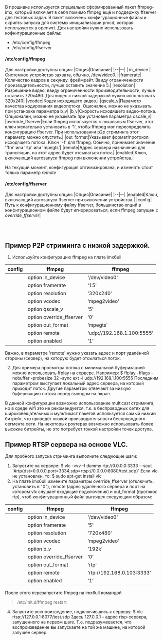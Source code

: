 В прошивке используется специально сформированный пакет ffmpeg-imx, который включает в себя помимо ffmpeg ещё и поддержку ffserver для тестовых задач.
В пакет включены конфигурационные файлы и скрипты запуска для системы инициализации procd, которая используется в openwrt.
Для настройки нужно использовать кофнигурационные файлы:
 - /etc/config/ffmpeg
 - /etc/config/ffserver
 
#### /etc/config/ffmpeg
Для настройки доступны опции:
|Опция|Описание|
|--|--|
| in_device |Системное устройство захвата, обычно, /dev/video0.|
|framerate|Количество кадров в секунду, фреймрейт. Ввиду ограниченности производительности, лучше оставить значение 5.|
|resolution|Разрешение видео, ввиду ограниченности производительности, лучше оставить 720x480. Для видео с низкой задержкой нужно использовать 320x240|
|vcodec|Кодек исходящего видео.|
|qscale_v|Параметр качества кодирования видеопотока. Оционален, можно не указывать при установке параметра b_v|
|b_v|Скорость исходящего видео-потока. Опционален, можно не указывать при установке параметра qscale_v|
|override_ffserver|Если ffmpeg используется с локальным ffserver, этот ключ желательно установить в '1', чтобы ffmpeg мог переопределять конфигурацию ffserver. При использовании p2p стриминга этот параметр можно опустить.|
|out_format|Указывает формат/протокол исходящего потока. Ключ '-f' для ffmpeg. Обычно, принимает значение 'ffm' или 'rtp' или 'mpegts'|
|remote|Адрес сервера назначения для трансляции, на этот адрес будет отсылаться поток.|
|enabled|Ключ, включающий автозапуск ffmpeg при включении устройства.|

На текущий момент, конфигурация оптимизирована, и изменять стоит только параметр *remote*

#### /etc/config/ffserver
Для настройки доступны опции:
|Опция|Описание|
|--|--|
|enabled|Ключ, включающий автозапуск ffserver при включении устройства.|
|config| Путь к конфигурационному файлу ffserver, большинство опций в конфигурационном файле будут игнорироваться, если ffmpeg запущен с *override_ffserver*|

<br>
<br>


## Пример P2P стриминга с низкой задержкой.
1. Используйте конфигурацию ffmpeg на плате imx6ull

|config|ffmpeg|ffmpeg|
|--|--|--|
|  |option in_device| '/dev/video0'|
|  |option framerate| '15'|
|  |option resolution| '320x240'|
|  |option vcodec| 'mpeg2video'|
|  |option qscale_v| '5'|
|  |option override_ffserver|'0'|
|  |option out_format|'mpegts'|
|  |option remote|'udp://192.168.1.100:5555'|
|  |option enabled|'1'|
Важно, в параметре 'remote' нужно указать адрес и порт удалённой стороны (сервер), на которую будет отсылаться поток.

2. Для примера просмотра потока с минимальной буферизацией можно использовать ffplay на сервере. Например:
$ ffplay -fflags -nobuffer -probesize 32 -sync ext -i udp://192.168.1.100:5555
Последним параметром выступает локальный адрес сервера, на который приходит поток. Другие параметры отвечают за низкую буферизацию потока перед выводом на экран.

В данной конфигурации возможно использование multicast стриминга, но в среде wifi это не рекомендуется, т.к. в беспроводных сетях для широковещательных и мультикаст пакетов используется самый низкий битрейт, что приведёт низкой производительности беспроводного сегмента сети. На некоторых роутерах возможно использовать более высокие битрейты, но это потребует тонкой настройки точек доступа.


## Пример RTSP сервера на основе VLC.
Для пробного запуска стриминга выполните следующие шаги:
1. Запустите на сервере:
$ vlc -vvv -I dummy rtp://0.0.0.0:3333 --sout '#rtp{dst=0.0.0.0,port=3334,sdp=rtsp://0.0.0.0:8080/test.sdp}'
Если vlc не установлен, то:
$ sudo apt-get install vlc
2. На плате imx6ull измените параметры override_ffserver (отключить, установить в "0"), remote (адрес удалённого сервера и порт на котором vlc слушает входящие подключения) и out_format (протокол rtp), чтоб конфигурационный файл выглядел следующим образом:

|config|ffmpeg|ffmpeg|
|--|--|--|
|  |option in_device| '/dev/video0'|
|  |option framerate| '5'|
|  |option resolution| '720x480'|
|  |option vcodec| 'mpeg2video'|
|  |option b_v| '192k'|
|  |option override_ffserver|'0'|
|  |option out_format|'rtp'|
|  |option remote|'rtp://192.168.0.103:3333'|
|  |option enabled|'1'|
После этого перезапустите ffmpeg на imx6ull командой
>/etc/init.d/ffmpeg restart

4. Запустите воспроизведение, подключившись к серверу:
$ vlc rtsp://127.0.0.1:8077/test.sdp
Здесь 127.0.0.1 - адрес rtsp-сервера, запущенного на первом шаге. Т.е. подразумевается, что воспроизведение вы запускаете на той же машине, на которой запущен сервер.
